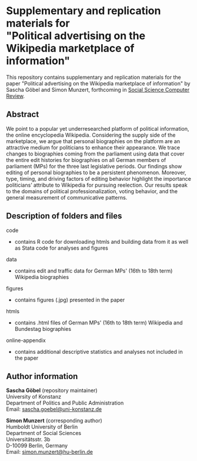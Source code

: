 # Supplementary and replication materials for <br /> "Political advertising on the Wikipedia marketplace of information"
This repository contains supplementary and replication materials for the paper "Political advertising on the Wikipedia marketplace of information" by Sascha Göbel and Simon Munzert, forthcoming in [Social Science Computer Review](http://journals.sagepub.com/doi/full/10.1177/0894439317703579).

## Abstract
We point to a popular yet underresearched platform of political information, the online encyclopedia Wikipedia. Considering the supply side of the marketplace, we argue that personal biographies on the platform are an attractive medium for politicians to enhance their appearance. We trace changes to biographies coming from the parliament using data that cover the entire edit histories for biographies on all German members of parliament (MPs) for the three last legislative periods. Our findings show editing of personal biographies to be a persistent phenomenon. Moreover, type, timing, and driving factors of editing behavior highlight the importance politicians’ attribute to Wikipedia for pursuing reelection. Our results speak to the domains of political professionalization, voting behavior, and the general measurement of communicative patterns.

## Description of folders and files
code
- contains R code for downloading htmls and building data from it as well as Stata code for analyses and figures

data
- contains edit and traffic data for German MPs' (16th to 18th term) Wikipedia biographies

figures
- contains figures (.jpg) presented in the paper

htmls
- contains .html files of German MPs' (16th to 18th term) Wikipedia and Bundestag biographies

online-appendix
- contains additional descriptive statistics and analyses not included in the paper

## Author information
**Sascha Göbel** (repository maintainer) <br />
University of Konstanz <br />
Department of Politics and Public Administration <br />
Email: sascha.goebel@uni-konstanz.de

**Simon Munzert** (corresponding author) <br />
Humboldt University of Berlin <br />
Department of Social Sciences <br />
Universitätsstr. 3b <br />
D-10099 Berlin, Germany <br />
Email: simon.munzert@hu-berlin.de
